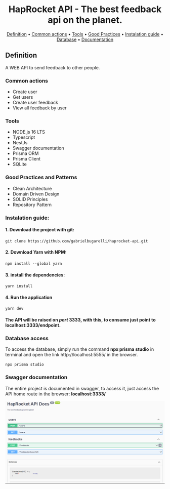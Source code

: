 <h1 align="center">
    HapRocket API - The best feedback api on the planet.
</h1>

<p align="center">
  <a href="#definition">Definition</a> •
  <a href="#common-actions">Common actions</a> •
  <a href="#tools">Tools</a> •
  <a href="#good-practices-and-patterns">Good Practices</a> •
  <a href="#instalation-guide">Instalation guide</a> •
  <a href="#database-access">Database</a> •
  <a href="#swagger-documentation">Documentation</a>
</p>

## Definition
A WEB API to send feedback to other people.

### Common actions
- Create user
- Get users
- Create user feedback
- View all feedback by user

### Tools
- NODE.js 16 LTS
- Typescript
- NestJs
- Swagger documentation
- Prisma ORM
- Prisma Client
- SQLite

### Good Practices and Patterns
- Clean Architecture
- Domain Driven Design
- SOLID Principles
- Repository Pattern

### Instalation guide:

#### 1. Download the project with git:
```
git clone https://github.com/gabrielbugarelli/haprocket-api.git
```

#### 2. Download Yarn with NPM:
```
npm install --global yarn
```

#### 3. install the dependencies:
```
yarn install
```

#### 4. Run the application
```
yarn dev
```

#### The API will be raised on *port* 3333, with this, to consume just point to localhost:3333/endpoint.

### Database access
To access the database, simply run the command **npx prisma studio** in terminal and open the link http://localhost:5555/ in the browser.
```
npx prisma studio
```

### Swagger documentation
The entire project is documented in swagger, to access it, just access the API home route in the browser: **localhost:3333/**

<div align="center"> 
	<img alt="swagger-documentation" title="#documentation" src="./.github/swagger-documentation.png" />
</div>
